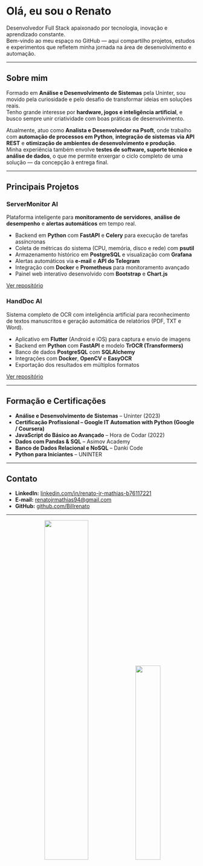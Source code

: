 <!-- Perfil README - Renato Jr (Billrenato) -->

# Olá, eu sou o Renato  

Desenvolvedor Full Stack apaixonado por tecnologia, inovação e aprendizado constante.  
Bem-vindo ao meu espaço no GitHub — aqui compartilho projetos, estudos e experimentos que refletem minha jornada na área de desenvolvimento e automação.  

---

## Sobre mim  

Formado em **Análise e Desenvolvimento de Sistemas** pela Uninter, sou movido pela curiosidade e pelo desafio de transformar ideias em soluções reais.  
Tenho grande interesse por **hardware, jogos e inteligência artificial**, e busco sempre unir criatividade com boas práticas de desenvolvimento.  

Atualmente, atuo como **Analista e Desenvolvedor na Psoft**, onde trabalho com **automação de processos em Python**, **integração de sistemas via API REST** e **otimização de ambientes de desenvolvimento e produção**.  
Minha experiência também envolve **testes de software, suporte técnico e análise de dados**, o que me permite enxergar o ciclo completo de uma solução — da concepção à entrega final.  

---

## Principais Projetos  

### ServerMonitor AI  
Plataforma inteligente para **monitoramento de servidores**, **análise de desempenho** e **alertas automáticos** em tempo real.  

- Backend em **Python** com **FastAPI** e **Celery** para execução de tarefas assíncronas  
- Coleta de métricas do sistema (CPU, memória, disco e rede) com **psutil**  
- Armazenamento histórico em **PostgreSQL** e visualização com **Grafana**  
- Alertas automáticos via **e-mail** e **API do Telegram**  
- Integração com **Docker** e **Prometheus** para monitoramento avançado  
- Painel web interativo desenvolvido com **Bootstrap** e **Chart.js**  

[Ver repositório](https://github.com/Billrenato/Server-Monitoring)  


### HandDoc AI  
Sistema completo de OCR com inteligência artificial para reconhecimento de textos manuscritos e geração automática de relatórios (PDF, TXT e Word).  

- Aplicativo em **Flutter** (Android e iOS) para captura e envio de imagens  
- Backend em **Python** com **FastAPI** e modelo **TrOCR (Transformers)**  
- Banco de dados **PostgreSQL** com **SQLAlchemy**  
- Integrações com **Docker**, **OpenCV** e **EasyOCR**  
- Exportação dos resultados em múltiplos formatos  

[Ver repositório](https://github.com/Billrenato/handdoc-ai)  

---

## Formação e Certificações  

- **Análise e Desenvolvimento de Sistemas** – Uninter (2023)  
- **Certificação Profissional – Google IT Automation with Python (Google / Coursera)**  
- **JavaScript do Básico ao Avançado** – Hora de Codar (2022)  
- **Dados com Pandas & SQL** – Asimov Academy  
- **Banco de Dados Relacional e NoSQL** – Danki Code  
- **Python para Iniciantes** – UNINTER  

---

## Contato  

- **LinkedIn:** [linkedin.com/in/renato-jr-mathias-b76117221](https://www.linkedin.com/in/renato-jr-mathias-b76117221)  
- **E-mail:** renatojrmathias94@gmail.com  
- **GitHub:** [github.com/Billrenato](https://github.com/Billrenato)  

---


<!---<div align="center">
  <img src="https://cdn.jsdelivr.net/gh/devicons/devicon/icons/python/python-original.svg" width="40" title="Python"/>
  <img src="https://cdn.jsdelivr.net/gh/devicons/devicon/icons/django/django-plain.svg" width="40" title="Django"/>
  <img src="https://cdn.jsdelivr.net/gh/devicons/devicon/icons/postgresql/postgresql-original.svg" width="40" title="PostgreSQL"/>
  <img src="https://cdn.jsdelivr.net/gh/devicons/devicon/icons/docker/docker-original.svg" width="40" title="Docker"/>
  <img src="https://cdn.jsdelivr.net/gh/devicons/devicon/icons/javascript/javascript-original.svg" width="40" title="JavaScript"/>
  <img src="https://cdn.jsdelivr.net/gh/devicons/devicon/icons/html5/html5-original.svg" width="40" title="HTML5"/>
  <img src="https://cdn.jsdelivr.net/gh/devicons/devicon/icons/css3/css3-original.svg" width="40" title="CSS3"/>
  <img src="https://cdn.jsdelivr.net/gh/devicons/devicon/icons/java/java-original.svg" width="40" title="Java / Android"/>
  <img src="https://cdn.jsdelivr.net/gh/devicons/devicon/icons/android/android-original.svg" width="40" title="Android"/>
  <img src="https://cdn.jsdelivr.net/gh/devicons/devicon/icons/git/git-original.svg" width="40" title="Git"/>
</div>-->



<p align="center">
  <img src="https://github-readme-stats.vercel.app/api?username=Billrenato&show_icons=true&theme=tokyonight&count_private=true" width="48%" />
  <img src="https://github-readme-stats.vercel.app/api/top-langs/?username=Billrenato&layout=compact&theme=tokyonight" width="36.3%" />
</p>




